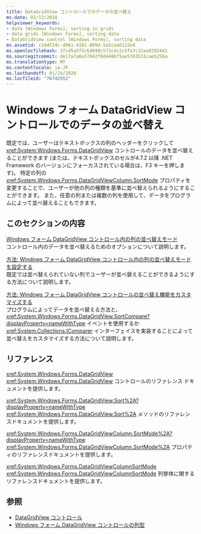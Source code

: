 ```yaml
---
title: DataGridView コントロールでのデータの並べ替え
ms.date: 02/13/2018
helpviewer_keywords:
- data [Windows Forms], sorting in grids
- data grids [Windows Forms], sorting data
- DataGridView control [Windows Forms], sorting data
ms.assetid: c1d4f24c-d961-4181-809d-5a5caa6122e4
ms.openlocfilehash: 1fcd5a5f5c6d690c573c4c2c5fa7c32aa0292441
ms.sourcegitcommit: de17a7a0a37042f0d4406f5ae5393531caeb25ba
ms.translationtype: MT
ms.contentlocale: ja-JP
ms.lasthandoff: 01/24/2020
ms.locfileid: "76742952"
---
```

# <a name="sorting-data-in-the-windows-forms-datagridview-control"></a>Windows フォーム DataGridView コントロールでのデータの並べ替え

既定では、ユーザーはテキストボックスの列のヘッダーをクリックして <xref:System.Windows.Forms.DataGridView> コントロールのデータを並べ替えることができます (または、テキストボックスのセルが4.7.2 以降 .NET Framework のバージョンにフォーカスされている場合は、F3 キーを押します)。 特定の列の <xref:System.Windows.Forms.DataGridViewColumn.SortMode> プロパティを変更することで、ユーザーが他の列の種類を基準に並べ替えられるようにすることができます。 また、任意の列または複数の列を使用して、データをプログラムによって並べ替えることもできます。

## <a name="in-this-section"></a>このセクションの内容

[Windows フォーム DataGridView コントロール内の列の並べ替えモード](column-sort-modes-in-the-windows-forms-datagridview-control.md)  
コントロール内のデータを並べ替えるためのオプションについて説明します。

[方法: Windows フォーム DataGridView コントロール内の列の並べ替えモードを設定する](set-the-sort-modes-for-columns-wf-datagridview-control.md)  
既定では並べ替えられていない列でユーザーが並べ替えることができるようにする方法について説明します。

[方法: Windows フォーム DataGridView コントロールの並べ替え機能をカスタマイズする](how-to-customize-sorting-in-the-windows-forms-datagridview-control.md)  
プログラムによってデータを並べ替える方法と、<xref:System.Windows.Forms.DataGridView.SortCompare?displayProperty=nameWithType> イベントを使用するか <xref:System.Collections.IComparer> インターフェイスを実装することによって並べ替えをカスタマイズする方法について説明します。

## <a name="reference"></a>リファレンス

<xref:System.Windows.Forms.DataGridView>  
<xref:System.Windows.Forms.DataGridView> コントロールのリファレンス ドキュメントを提供します。  

<xref:System.Windows.Forms.DataGridView.Sort%2A?displayProperty=nameWithType>  
<xref:System.Windows.Forms.DataGridView.Sort%2A> メソッドのリファレンスドキュメントを提供します。

<xref:System.Windows.Forms.DataGridViewColumn.SortMode%2A?displayProperty=nameWithType>  
<xref:System.Windows.Forms.DataGridViewColumn.SortMode%2A> プロパティのリファレンスドキュメントを提供します。

<xref:System.Windows.Forms.DataGridViewColumnSortMode>  
<xref:System.Windows.Forms.DataGridViewColumnSortMode> 列挙体に関するリファレンスドキュメントを提供します。

## <a name="see-also"></a>参照

- [DataGridView コントロール](datagridview-control-windows-forms.md)
- [Windows フォーム DataGridView コントロールの列型](column-types-in-the-windows-forms-datagridview-control.md)
